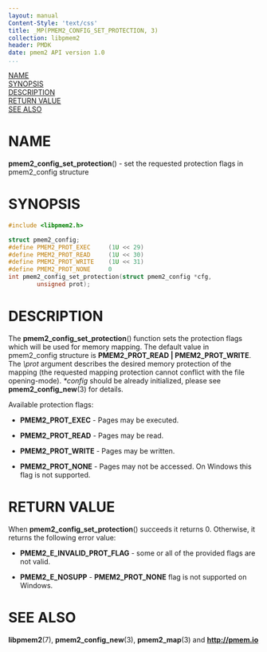 ```yaml
---
layout: manual
Content-Style: 'text/css'
title: _MP(PMEM2_CONFIG_SET_PROTECTION, 3)
collection: libpmem2
header: PMDK
date: pmem2 API version 1.0
...
```


[comment]: <> (SPDX-License-Identifier: BSD-3-Clause)
[comment]: <> (Copyright 2020, Intel Corporation)

[comment]: <> (pmem2_config_set_protection.3 -- man page for libpmem2 config API)

[NAME](#name)<br />
[SYNOPSIS](#synopsis)<br />
[DESCRIPTION](#description)<br />
[RETURN VALUE](#return-value)<br />
[SEE ALSO](#see-also)<br />

# NAME #

**pmem2_config_set_protection**() - set the requested protection flags in pmem2_config structure

# SYNOPSIS #

```c
#include <libpmem2.h>

struct pmem2_config;
#define PMEM2_PROT_EXEC		(1U << 29)
#define PMEM2_PROT_READ		(1U << 30)
#define PMEM2_PROT_WRITE	(1U << 31)
#define PMEM2_PROT_NONE		0
int pmem2_config_set_protection(struct pmem2_config *cfg,
		unsigned prot);
```

# DESCRIPTION #

The **pmem2_config_set_protection**() function sets the protection flags which will be used
for memory mapping. The default value in pmem2_config structure is **PMEM2_PROT_READ | PMEM2_PROT_WRITE**.
The *\prot* argument describes the desired memory protection of the mapping
(the requested mapping protection cannot conflict with the file opening-mode).
*\*config* should be already initialized, please see **pmem2_config_new**(3) for details.

Available protection flags:

* **PMEM2_PROT_EXEC** - Pages may be executed.

* **PMEM2_PROT_READ** - Pages may be read.

* **PMEM2_PROT_WRITE** - Pages may be written.

* **PMEM2_PROT_NONE** - Pages may not be accessed. On Windows this flag is not supported.

# RETURN VALUE #

When **pmem2_config_set_protection**() succeeds it returns 0. Otherwise, it returns the following
error value:

* **PMEM2_E_INVALID_PROT_FLAG** - some or all of the provided flags are not valid.

* **PMEM2_E_NOSUPP** - **PMEM2_PROT_NONE** flag is not supported on Windows.

# SEE ALSO #

**libpmem2**(7), **pmem2_config_new**(3), **pmem2_map**(3)
and **<http://pmem.io>**

